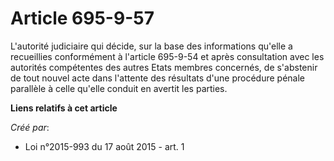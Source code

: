 # Article 695-9-57

L'autorité judiciaire qui décide, sur la base des informations qu'elle a recueillies conformément à l'article 695-9-54 et
après consultation avec les autorités compétentes des autres Etats membres concernés, de s'abstenir de tout nouvel acte dans
l'attente des résultats d'une procédure pénale parallèle à celle qu'elle conduit en avertit les parties.

**Liens relatifs à cet article**

_Créé par_:

  - Loi n°2015-993 du 17 août 2015 - art. 1
